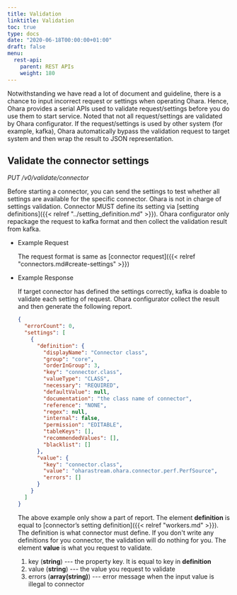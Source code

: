 ```yaml
---
title: Validation
linktitle: Validation
toc: true
type: docs
date: "2020-06-18T00:00:00+01:00"
draft: false
menu:
  rest-api:
    parent: REST APIs
    weight: 180
---
```


Notwithstanding we have read a lot of document and guideline, there is a
chance to input incorrect request or settings when operating Ohara.
Hence, Ohara provides a serial APIs used to validate request/settings
before you do use them to start service. Noted that not all
request/settings are validated by Ohara configurator. If the
request/settings is used by other system (for example, kafka), Ohara
automatically bypass the validation request to target system and then
wrap the result to JSON representation.

## Validate the connector settings

*PUT /v0/validate/connector*

Before starting a connector, you can send the settings to test whether
all settings are available for the specific connector. Ohara is not in
charge of settings validation. Connector MUST define its setting via
[setting definitions]({{< relref "../setting_definition.md" >}}). 
Ohara configurator only repackage the request to kafka
format and then collect the validation result from kafka.

* Example Request

    The request format is same as [connector request]({{< relref "connectors.md#create-settings" >}})

* Example Response

    If target connector has defined the settings correctly, kafka is
    doable to validate each setting of request. Ohara configurator
    collect the result and then generate the following report.

    ```json
    {
      "errorCount": 0,
      "settings": [
        {
          "definition": {
            "displayName": "Connector class",
            "group": "core",
            "orderInGroup": 3,
            "key": "connector.class",
            "valueType": "CLASS",
            "necessary": "REQUIRED",
            "defaultValue": null,
            "documentation": "the class name of connector",
            "reference": "NONE",
            "regex": null,
            "internal": false,
            "permission": "EDITABLE",
            "tableKeys": [],
            "recommendedValues": [],
            "blacklist": []
          },
          "value": {
            "key": "connector.class",
            "value": "oharastream.ohara.connector.perf.PerfSource",
            "errors": []
          }
        }
      ]
    }
    ```

    The above example only show a part of report. The element **definition**
    is equal to
    [connector’s setting definition]({{< relref "workers.md" >}}). 
    The definition is what connector must define. If you don't
    write any definitions for you connector, the validation will do nothing
    for you. The element **value** is what you request to validate.
    
    1. key (**string**) --- the property key. It is equal to key in **definition**
    2. value (**string**) --- the value you request to validate
    3. errors (**array(string)**) --- error message when the input value is
       illegal to connector
